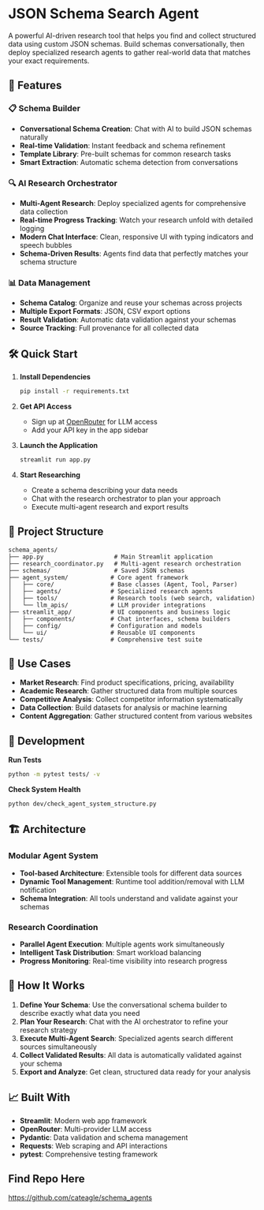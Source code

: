 # JSON Schema Search Agent

A powerful AI-driven research tool that helps you find and collect structured data using custom JSON schemas. Build schemas conversationally, then deploy specialized research agents to gather real-world data that matches your exact requirements.

## 🚀 Features

### 📋 **Schema Builder**
- **Conversational Schema Creation**: Chat with AI to build JSON schemas naturally
- **Real-time Validation**: Instant feedback and schema refinement
- **Template Library**: Pre-built schemas for common research tasks
- **Smart Extraction**: Automatic schema detection from conversations

### 🔍 **AI Research Orchestrator** 
- **Multi-Agent Research**: Deploy specialized agents for comprehensive data collection
- **Real-time Progress Tracking**: Watch your research unfold with detailed logging
- **Modern Chat Interface**: Clean, responsive UI with typing indicators and speech bubbles
- **Schema-Driven Results**: Agents find data that perfectly matches your schema structure

### 📊 **Data Management**
- **Schema Catalog**: Organize and reuse your schemas across projects
- **Multiple Export Formats**: JSON, CSV export options
- **Result Validation**: Automatic data validation against your schemas
- **Source Tracking**: Full provenance for all collected data

## 🛠 Quick Start

1. **Install Dependencies**
   ```bash
   pip install -r requirements.txt
   ```

2. **Get API Access**
   - Sign up at [OpenRouter](https://openrouter.ai) for LLM access
   - Add your API key in the app sidebar

3. **Launch the Application**
   ```bash
   streamlit run app.py
   ```

4. **Start Researching**
   - Create a schema describing your data needs
   - Chat with the research orchestrator to plan your approach
   - Execute multi-agent research and export results

## 📁 Project Structure

```
schema_agents/
├── app.py                    # Main Streamlit application
├── research_coordinator.py   # Multi-agent research orchestration
├── schemas/                  # Saved JSON schemas
├── agent_system/            # Core agent framework
│   ├── core/                # Base classes (Agent, Tool, Parser)
│   ├── agents/              # Specialized research agents
│   ├── tools/               # Research tools (web search, validation)
│   └── llm_apis/            # LLM provider integrations
├── streamlit_app/           # UI components and business logic
│   ├── components/          # Chat interfaces, schema builders
│   ├── config/              # Configuration and models
│   └── ui/                  # Reusable UI components
└── tests/                   # Comprehensive test suite
```

## 🎯 Use Cases

- **Market Research**: Find product specifications, pricing, availability
- **Academic Research**: Gather structured data from multiple sources
- **Competitive Analysis**: Collect competitor information systematically
- **Data Collection**: Build datasets for analysis or machine learning
- **Content Aggregation**: Gather structured content from various websites

## 🔧 Development

**Run Tests**
```bash
python -m pytest tests/ -v
```

**Check System Health**
```bash
python dev/check_agent_system_structure.py
```

## 🏗 Architecture

### **Modular Agent System**
- **Tool-based Architecture**: Extensible tools for different data sources
- **Dynamic Tool Management**: Runtime tool addition/removal with LLM notification
- **Schema Integration**: All tools understand and validate against your schemas

### **Research Coordination**
- **Parallel Agent Execution**: Multiple agents work simultaneously
- **Intelligent Task Distribution**: Smart workload balancing
- **Progress Monitoring**: Real-time visibility into research progress

## 🤖 How It Works

1. **Define Your Schema**: Use the conversational schema builder to describe exactly what data you need
2. **Plan Your Research**: Chat with the AI orchestrator to refine your research strategy
3. **Execute Multi-Agent Search**: Specialized agents search different sources simultaneously
4. **Collect Validated Results**: All data is automatically validated against your schema
5. **Export and Analyze**: Get clean, structured data ready for your analysis

## 📈 Built With

- **Streamlit**: Modern web app framework
- **OpenRouter**: Multi-provider LLM access
- **Pydantic**: Data validation and schema management
- **Requests**: Web scraping and API interactions
- **pytest**: Comprehensive testing framework


## Find Repo Here
https://github.com/cateagle/schema_agents